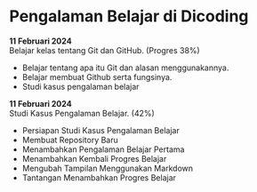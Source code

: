 # Pengalaman Belajar di Dicoding

**11 Februari 2024**<br>
Belajar kelas tentang Git dan GitHub. (Progres 38%)
* Belajar tentang apa itu Git dan alasan menggunakannya.
* Belajar membuat Github serta fungsinya.
* Studi kasus pengalaman belajar

**11 Februari 2024**<br>
Studi Kasus Pengalaman Belajar. (42%)
* Persiapan Studi Kasus Pengalaman Belajar
* Membuat Repository Baru
* Menambahkan Pengalaman Belajar Pertama
* Menambahkan Kembali Progres Belajar
* Mengubah Tampilan Menggunakan Markdown
* Tantangan Menambahkan Progres Belajar
